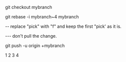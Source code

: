 git checkout mybranch

git rebase -i mybranch~4 mybranch

-- replace "pick" with "f" and keep the first "pick' as it is.

--- don't pull the change.


git push -u origin +mybranch

1
2
3
4


